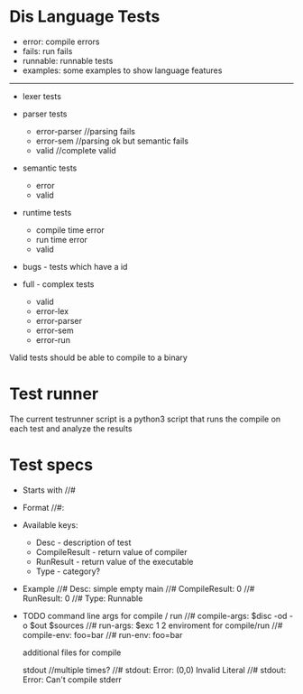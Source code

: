 # Dis Language Tests


* error: compile errors
* fails: run fails
* runnable: runnable tests
* examples: some examples to show language features

-------------------------------------------------------------

* lexer tests
	

* parser tests
	* error-parser //parsing fails
	* error-sem //parsing ok but semantic fails
	* valid //complete valid
	
* semantic tests
	* error
	* valid
	
* runtime tests
	* compile time error
	* run time error
	* valid
	
* bugs - tests which have a id

* full - complex tests
	* valid
	* error-lex
	* error-parser
	* error-sem
	* error-run
	
Valid tests should be able to compile to a binary
	
# Test runner

The current testrunner script is a python3 script that runs the compile on each test
and analyze the results

# Test specs

* Starts with //#
* Format //#<key>:<value>

* Available keys:
	- Desc<string> - description of test
	- CompileResult<num> - return value of compiler
	- RunResult<num> - return value of the executable
	- Type<string> - category?

* Example
	//# Desc: simple empty main
	//# CompileResult: 0
	//# RunResult: 0
	//# Type: Runnable

* TODO
	command line args for compile / run
		//# compile-args: $disc -od -o $out $sources
		//# run-args: $exc 1 2
	enviroment for compile/run
		//# compile-env: foo=bar
		//# run-env: foo=bar
	
	additional files for compile 
	
	stdout //multiple times?
		//# stdout: Error: (0,0) Invalid Literal
		//# stdout: Error: Can't compile
	stderr

